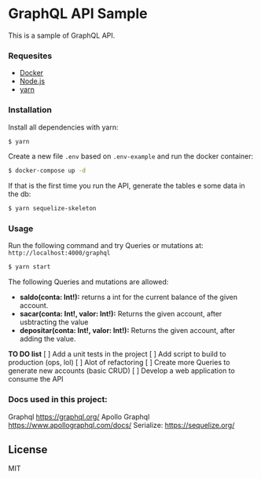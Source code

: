 # GraphQL API Sample

This is a sample of GraphQL API.

### Requesites

- [Docker](https://www.docker.com/)
- [Node.js](https://nodejs.org/en/)
- [yarn](https://yarnpkg.com/)

### Installation

Install all dependencies with yarn:
```bash
$ yarn
```

Create a new file `.env` based on `.env-example` and run the docker container:
```bash
$ docker-compose up -d
```

If that is the first time you run the API, generate the tables e some data in the db:
```bash
$ yarn sequelize-skeleton
```
### Usage

Run the following command and try Queries or mutations at: `http://localhost:4000/graphql`
```bash
$ yarn start
```

The following Queries and mutations are allowed:

 - **saldo(conta: Int!):** returns a int for the current balance of the given account.
 - **sacar(conta: Int!, valor: Int!):** Returns the given account, after usbtracting the value
 - **depositar(conta: Int!, valor: Int!):** Returns the given account, after adding the value.


**TO DO list**
 [ ] Add a unit tests in the project
 [ ] Add script to build to production (ops, lol)
 [ ] Alot of refactoring
 [ ] Create more Queries to generate new accounts (basic CRUD)
 [ ] Develop a web application to consume the API

### Docs used in this project:
   Graphql <https://graphql.org/>
   Apollo Graphql <https://www.apollographql.com/docs/>
   Serialize: <https://sequelize.org/>

   License
----

MIT
